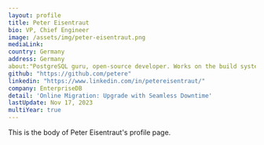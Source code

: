 ```yaml
---
layout: profile
title: Peter Eisentraut 
bio: VP, Chief Engineer
image: /assets/img/peter-eisentraut.png
mediaLink: 
country: Germany
address: Germany
about:"PostgreSQL guru, open-source developer. Works on the build system, porting, documentation, and the internationalization effort, and codes many other improvements."
github: "https://github.com/petere"
linkedin: "https://www.linkedin.com/in/petereisentraut/"
company: EnterpriseDB
detail: 'Online Migration: Upgrade with Seamless Downtime'
lastUpdate: Nov 17, 2023
multiYear: true
---
```


This is the body of Peter Eisentraut's profile page.
